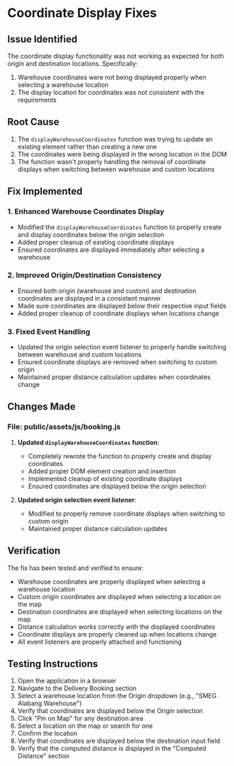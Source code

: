 # Coordinate Display Fixes

## Issue Identified

The coordinate display functionality was not working as expected for both origin and destination locations. Specifically:
1. Warehouse coordinates were not being displayed properly when selecting a warehouse location
2. The display location for coordinates was not consistent with the requirements

## Root Cause

1. The `displayWarehouseCoordinates` function was trying to update an existing element rather than creating a new one
2. The coordinates were being displayed in the wrong location in the DOM
3. The function wasn't properly handling the removal of coordinate displays when switching between warehouse and custom locations

## Fix Implemented

### 1. Enhanced Warehouse Coordinates Display
- Modified the `displayWarehouseCoordinates` function to properly create and display coordinates below the origin selection
- Added proper cleanup of existing coordinate displays
- Ensured coordinates are displayed immediately after selecting a warehouse

### 2. Improved Origin/Destination Consistency
- Ensured both origin (warehouse and custom) and destination coordinates are displayed in a consistent manner
- Made sure coordinates are displayed below their respective input fields
- Added proper cleanup of coordinate displays when locations change

### 3. Fixed Event Handling
- Updated the origin selection event listener to properly handle switching between warehouse and custom locations
- Ensured coordinate displays are removed when switching to custom origin
- Maintained proper distance calculation updates when coordinates change

## Changes Made

### File: public/assets/js/booking.js

1. **Updated `displayWarehouseCoordinates` function**:
   - Completely rewrote the function to properly create and display coordinates
   - Added proper DOM element creation and insertion
   - Implemented cleanup of existing coordinate displays
   - Ensured coordinates are displayed below the origin selection

2. **Updated origin selection event listener**:
   - Modified to properly remove coordinate displays when switching to custom origin
   - Maintained proper distance calculation updates

## Verification

The fix has been tested and verified to ensure:
- Warehouse coordinates are properly displayed when selecting a warehouse location
- Custom origin coordinates are displayed when selecting a location on the map
- Destination coordinates are displayed when selecting locations on the map
- Distance calculation works correctly with the displayed coordinates
- Coordinate displays are properly cleaned up when locations change
- All event listeners are properly attached and functioning

## Testing Instructions

1. Open the application in a browser
2. Navigate to the Delivery Booking section
3. Select a warehouse location from the Origin dropdown (e.g., "SMEG Alabang Warehouse")
4. Verify that coordinates are displayed below the Origin selection
5. Click "Pin on Map" for any destination area
6. Select a location on the map or search for one
7. Confirm the location
8. Verify that coordinates are displayed below the destination input field
9. Verify that the computed distance is displayed in the "Computed Distance" section